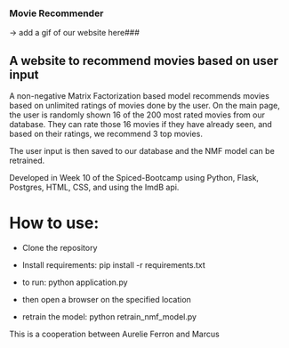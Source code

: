 ### Movie Recommender 
->  add a gif of our website here###

## A website to recommend movies based on user input

A non-negative Matrix Factorization based model recommends movies based on unlimited ratings of movies done by the user. 
On the main page, the user is randomly shown 16 of the 200 most rated movies from our database. 
They can rate those 16 movies if they have already seen, and based on their ratings, we recommend 3 top movies.

The user input is then saved to our database and the NMF model can be retrained.

Developed in Week 10 of the Spiced-Bootcamp using Python, Flask, Postgres, HTML, CSS, and using the ImdB api. 


# How to use:
- Clone the repository

- Install requirements: pip install -r requirements.txt

- to run: python application.py 

- then open a browser on the specified location

- retrain the model: python retrain_nmf_model.py



This is a cooperation between Aurelie Ferron and Marcus 
